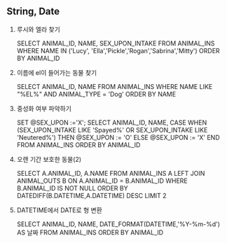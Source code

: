 ## String, Date

1. 루시와 엘라 찾기

   SELECT ANIMAL_ID, NAME, SEX_UPON_INTAKE FROM ANIMAL_INS WHERE NAME IN ('Lucy', 'Ella','Pickle','Rogan','Sabrina','Mitty') ORDER BY ANIMAL_ID

2. 이름에 el이 들어가는 동물 찾기

   SELECT ANIMAL_ID, NAME FROM ANIMAL_INS WHERE NAME LIKE "%EL%" AND ANIMAL_TYPE = 'Dog' ORDER BY NAME

3. 중성화 여부 파악하기

   SET @SEX_UPON :='X';
   SELECT ANIMAL_ID, NAME, CASE WHEN (SEX_UPON_INTAKE LIKE 'Spayed%' OR SEX_UPON_INTAKE LIKE 'Neutered%') THEN @SEX_UPON := 'O' ELSE @SEX_UPON := 'X' END FROM ANIMAL_INS ORDER BY ANIMAL_ID

4. 오랜 기간 보호한 동물(2)

   SELECT A.ANIMAL_ID, A.NAME FROM ANIMAL_INS A LEFT JOIN ANIMAL_OUTS B 
   ON A.ANIMAL_ID = B.ANIMAL_ID 
   WHERE B.ANIMAL_ID IS NOT NULL
   ORDER BY DATEDIFF(B.DATETIME,A.DATETIME) DESC LIMIT 2

5. DATETIME에서 DATE로 형 변환

   SELECT ANIMAL_ID, NAME, DATE_FORMAT(DATETIME,'%Y-%m-%d') AS 날짜 FROM ANIMAL_INS ORDER BY ANIMAL_ID